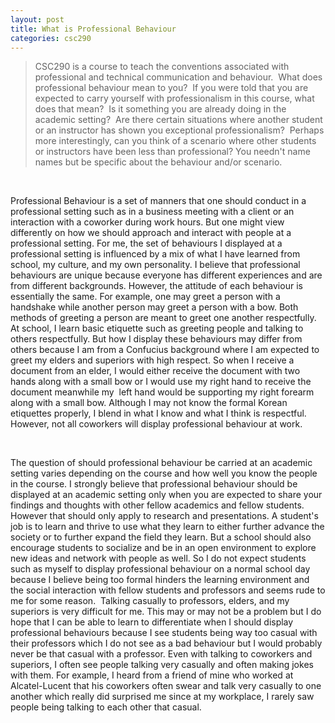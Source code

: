 ```yaml
---
layout: post
title: What is Professional Behaviour
categories: csc290
---
```

> CSC290 is a course to teach the conventions associated with professional and technical communication and behaviour.  What does professional behaviour mean to you?  If you were told that you are expected to carry yourself with professionalism in this course, what does that mean?  Is it something you are already doing in the academic setting?  Are there certain situations where another student or an instructor has shown you exceptional professionalism?  Perhaps more interestingly, can you think of a scenario where other students or instructors have been less than professional? You needn't name names but be specific about the behaviour and/or scenario.

<br />

Professional Behaviour is a set of manners that one should conduct in a professional setting such as in a business meeting with a client or an interaction with a coworker during work hours. But one might view differently on how we should approach and interact with people at a professional setting. For me, the set of behaviours I displayed at a professional setting is influenced by a mix of what I have learned from school, my culture, and my own personality. I believe that professional behaviours are unique because everyone has different experiences and are from different backgrounds. However, the attitude of each behaviour is essentially the same. For example, one may greet a person with a handshake while another person may greet a person with a bow. Both methods of greeting a person are meant to greet one another respectfully. At school, I learn basic etiquette such as greeting people and talking to others respectfully. But how I display these behaviours may differ from others because I am from a Confucius background where I am expected to greet my elders and superiors with high respect. So when I receive a document from an elder, I would either receive the document with two hands along with a small bow or I would use my right hand to receive the document meanwhile my  left hand would be supporting my right forearm along with a small bow. Although I may not know the formal Korean etiquettes properly, I blend in what I know and what I think is respectful. However, not all coworkers will display professional behaviour at work.

<br />

The question of should professional behaviour be carried at an academic setting varies depending on the course and how well you know the people in the course. I strongly believe that professional behaviour should be displayed at an academic setting only when you are expected to share your findings and thoughts with other fellow academics and fellow students. However that should only apply to research and presentations. A student's job is to learn and thrive to use what they learn to either further advance the society or to further expand the field they learn. But a school should also encourage students to socialize and be in an open environment to explore new ideas and network with people as well. So I do not expect students such as myself to display professional behaviour on a normal school day because I believe being too formal hinders the learning environment and  the social interaction with fellow students and professors and seems rude to me for some reason.  Talking casually to professors, elders, and my superiors is very difficult for me. This may or may not be a problem but I do hope that I can be able to learn to differentiate when I should display professional behaviours because I see students being way too casual with their professors which I do not see as a bad behaviour but I would probably never be that casual with a professor. Even with talking to coworkers and superiors, I often see people talking very casually and often making jokes with them. For example, I heard from a friend of mine who worked at Alcatel-Lucent that his coworkers often swear and talk very casually to one another which really did surprised me since at my workplace, I rarely saw people being talking to each other that casual.
